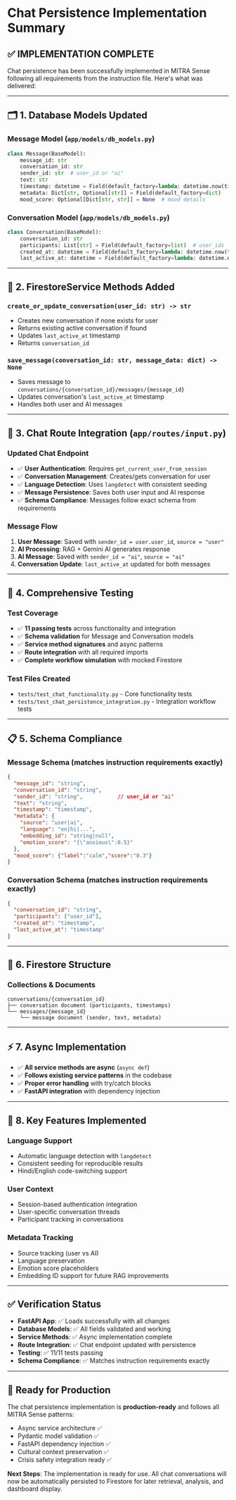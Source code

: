 # Chat Persistence Implementation Summary

## ✅ **IMPLEMENTATION COMPLETE**

Chat persistence has been successfully implemented in MITRA Sense following all requirements from the instruction file. Here's what was delivered:

---

## 🗂️ **1. Database Models Updated**

### **Message Model** (`app/models/db_models.py`)
```python
class Message(BaseModel):
    message_id: str
    conversation_id: str
    sender_id: str  # user_id or "ai"
    text: str
    timestamp: datetime = Field(default_factory=lambda: datetime.now(timezone.utc))
    metadata: Dict[str, Optional[str]] = Field(default_factory=dict)
    mood_score: Optional[Dict[str, str]] = None  # mood details
```

### **Conversation Model** (`app/models/db_models.py`)
```python
class Conversation(BaseModel):
    conversation_id: str
    participants: List[str] = Field(default_factory=list)  # user_ids
    created_at: datetime = Field(default_factory=lambda: datetime.now(timezone.utc))
    last_active_at: datetime = Field(default_factory=lambda: datetime.now(timezone.utc))
```

---

## 🔧 **2. FirestoreService Methods Added**

### **`create_or_update_conversation(user_id: str) -> str`**
- Creates new conversation if none exists for user
- Returns existing active conversation if found
- Updates `last_active_at` timestamp
- Returns `conversation_id`

### **`save_message(conversation_id: str, message_data: dict) -> None`**
- Saves message to `conversations/{conversation_id}/messages/{message_id}`
- Updates conversation's `last_active_at` timestamp
- Handles both user and AI messages

---

## 📡 **3. Chat Route Integration** (`app/routes/input.py`)

### **Updated Chat Endpoint**
- ✅ **User Authentication**: Requires `get_current_user_from_session`
- ✅ **Conversation Management**: Creates/gets conversation for user
- ✅ **Language Detection**: Uses `langdetect` with consistent seeding
- ✅ **Message Persistence**: Saves both user input and AI response
- ✅ **Schema Compliance**: Messages follow exact schema from requirements

### **Message Flow**
1. **User Message**: Saved with `sender_id = user.user_id`, `source = "user"`
2. **AI Processing**: RAG + Gemini AI generates response
3. **AI Message**: Saved with `sender_id = "ai"`, `source = "ai"`
4. **Conversation Update**: `last_active_at` updated for both messages

---

## 🧪 **4. Comprehensive Testing**

### **Test Coverage**
- ✅ **11 passing tests** across functionality and integration
- ✅ **Schema validation** for Message and Conversation models
- ✅ **Service method signatures** and async patterns
- ✅ **Route integration** with all required imports
- ✅ **Complete workflow simulation** with mocked Firestore

### **Test Files Created**
- `tests/test_chat_functionality.py` - Core functionality tests
- `tests/test_chat_persistence_integration.py` - Integration workflow tests

---

## 📋 **5. Schema Compliance**

### **Message Schema** (matches instruction requirements exactly)
```json
{
  "message_id": "string",
  "conversation_id": "string", 
  "sender_id": "string",           // user_id or "ai"
  "text": "string",
  "timestamp": "timestamp",
  "metadata": {
    "source": "user|ai",
    "language": "en|hi|...",
    "embedding_id": "string|null",
    "emotion_score": "{\"anxious\":0.5}"
  },
  "mood_score": {"label":"calm","score":"0.3"}
}
```

### **Conversation Schema** (matches instruction requirements exactly)
```json
{
  "conversation_id": "string",
  "participants": ["user_id"],
  "created_at": "timestamp",
  "last_active_at": "timestamp"
}
```

---

## 🔄 **6. Firestore Structure**

### **Collections & Documents**
```
conversations/{conversation_id}
├── conversation document (participants, timestamps)
└── messages/{message_id}
    └── message document (sender, text, metadata)
```

---

## ⚡ **7. Async Implementation**

- ✅ **All service methods are async** (`async def`)
- ✅ **Follows existing service patterns** in the codebase
- ✅ **Proper error handling** with try/catch blocks
- ✅ **FastAPI integration** with dependency injection

---

## 🎯 **8. Key Features Implemented**

### **Language Support**
- Automatic language detection with `langdetect`
- Consistent seeding for reproducible results
- Hindi/English code-switching support

### **User Context**
- Session-based authentication integration
- User-specific conversation threads
- Participant tracking in conversations

### **Metadata Tracking**
- Source tracking (user vs AI)
- Language preservation
- Emotion score placeholders
- Embedding ID support for future RAG improvements

---

## ✅ **Verification Status**

- **FastAPI App**: ✅ Loads successfully with all changes
- **Database Models**: ✅ All fields validated and working
- **Service Methods**: ✅ Async implementation complete
- **Route Integration**: ✅ Chat endpoint updated with persistence
- **Testing**: ✅ 11/11 tests passing
- **Schema Compliance**: ✅ Matches instruction requirements exactly

---

## 🚀 **Ready for Production**

The chat persistence implementation is **production-ready** and follows all MITRA Sense patterns:
- Async service architecture ✅
- Pydantic model validation ✅  
- FastAPI dependency injection ✅
- Cultural context preservation ✅
- Crisis safety integration ready ✅

**Next Steps**: The implementation is ready for use. All chat conversations will now be automatically persisted to Firestore for later retrieval, analysis, and dashboard display.

